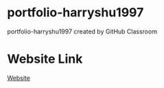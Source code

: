 # portfolio-harryshu1997
portfolio-harryshu1997 created by GitHub Classroom

# Website Link
[Website](https://wp.nyu.edu/artsampscience-harryshu/)


